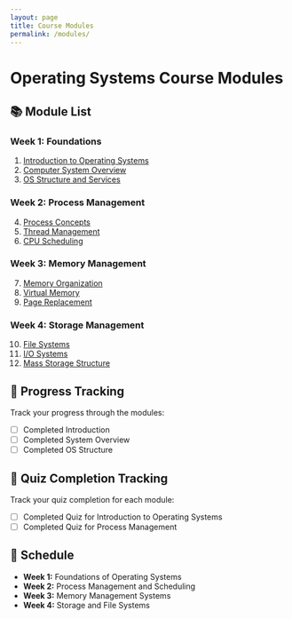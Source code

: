 ```yaml
---
layout: page
title: Course Modules
permalink: /modules/
---
```


# Operating Systems Course Modules

## 📚 Module List

### Week 1: Foundations
1. [Introduction to Operating Systems](/modules/01-introduction)
2. [Computer System Overview](/modules/02-system-overview)
3. [OS Structure and Services](/modules/03-os-structure)

### Week 2: Process Management
4. [Process Concepts](/modules/04-process-concepts)
5. [Thread Management](/modules/05-threads)
6. [CPU Scheduling](/modules/06-scheduling)

### Week 3: Memory Management
7. [Memory Organization](/modules/07-memory-organization)
8. [Virtual Memory](/modules/08-virtual-memory)
9. [Page Replacement](/modules/09-page-replacement)

### Week 4: Storage Management
10. [File Systems](/modules/10-file-systems)
11. [I/O Systems](/modules/11-io-systems)
12. [Mass Storage Structure](/modules/12-mass-storage)

## 🎯 Progress Tracking

Track your progress through the modules:
- [ ] Completed Introduction
- [ ] Completed System Overview
- [ ] Completed OS Structure

## 📝 Quiz Completion Tracking

Track your quiz completion for each module:
- [ ] Completed Quiz for Introduction to Operating Systems
- [ ] Completed Quiz for Process Management

## 📅 Schedule

- **Week 1:** Foundations of Operating Systems
- **Week 2:** Process Management and Scheduling
- **Week 3:** Memory Management Systems
- **Week 4:** Storage and File Systems
